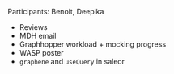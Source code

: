 Participants: Benoit, Deepika

- Reviews
- MDH email
- Graphhopper workload + mocking progress
- WASP poster
- `graphene` and `useQuery` in saleor
